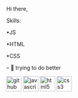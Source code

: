 Hi there,

Skills:
<p> •JS
<p> •HTML
<p> •CSS

– 🔭 trying to do better

[<img src='https://cdn.jsdelivr.net/npm/simple-icons@3.0.1/icons/github.svg' alt='github' height='40'>](https://github.com/22ln)  [<img src='https://cdn.jsdelivr.net/npm/simple-icons@3.0.1/icons/javascript.svg' alt='javascript' height='40'>](22ln)  [<img src='https://cdn.jsdelivr.net/npm/simple-icons@3.0.1/icons/html5.svg' alt='html5' height='40'>](22ln)  [<img src='https://cdn.jsdelivr.net/npm/simple-icons@3.0.1/icons/css3.svg' alt='css3' height='40'>](22ln)  
